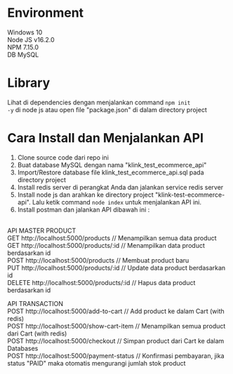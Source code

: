 # Environment
Windows 10 <br>
Node JS v16.2.0 <br>
NPM 7.15.0 <br>
DB MySQL <br>

# Library
Lihat di dependencies dengan menjalankan command <code>npm init -y</code> di node js atau open file "package.json" di dalam directory project

# Cara Install dan Menjalankan API
1. Clone source code dari repo ini  <br>
2. Buat database MySQL dengan nama "klink_test_ecommerce_api"
3. Import/Restore database file klink_test_ecommerce_api.sql pada directory project <br>
4. Install redis server di perangkat Anda dan jalankan service redis server <br>
5. Install node js dan arahkan ke directory project "klink-test-ecommerce-api". Lalu ketik command <code>node index</code> untuk menjalankan API ini. <br>
6. Install postman dan jalankan API dibawah ini : <br> <br>

API MASTER PRODUCT <br>
GET		http://localhost:5000/products			// Menampilkan semua data product <br>
GET		http://localhost:5000/products/:id		// Menampilkan data product berdasarkan id <br>
POST	http://localhost:5000/products			// Membuat product baru <br>
PUT		http://localhost:5000/products/:id		// Update data product berdasarkan id <br>
DELETE	http://localhost:5000/products/:id		// Hapus data product berdasarkan id <br>

API TRANSACTION <br>
POST	http://localhost:5000/add-to-cart		// Add product ke dalam Cart	(with redis) <br>
POST	http://localhost:5000/show-cart-item	// Menampilkan semua product dari Cart	(with redis) <br>
POST	http://localhost:5000/checkout			// Simpan product dari Cart ke dalam Databases <br>
POST	http://localhost:5000/payment-status	// Konfirmasi pembayaran, jika status "PAID" maka otomatis mengurangi jumlah stok product <br>

